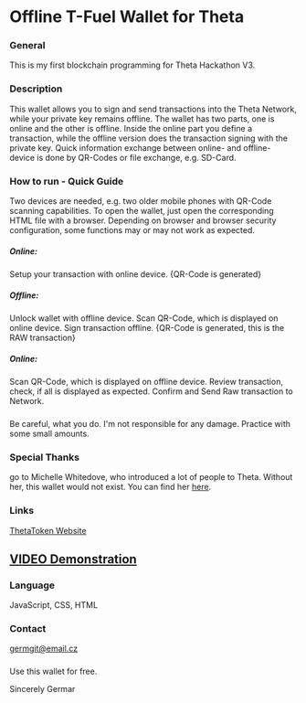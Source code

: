 # Offline T-Fuel Wallet for Theta

### General
This is my first blockchain programming for Theta Hackathon V3.

### Description
This wallet allows you to sign and send transactions into the Theta Network, while your private key remains offline.
The wallet has two parts, one is online and the other is offline.
Inside the online part you define a transaction, while the offline version does the transaction signing with the private key.
Quick information exchange between online- and offline- device is done by QR-Codes or file exchange, e.g. SD-Card.

### How to run - Quick Guide
Two devices are needed, e.g. two older mobile phones with QR-Code scanning capabilities.
To open the wallet, just open the corresponding HTML file with a browser.
Depending on browser and browser security configuration, some functions may or may not work as expected.

#####  Online:  
Setup your transaction with online device. {QR-Code is generated}
#####  Offline: 
Unlock wallet with offline device.
Scan QR-Code, which is displayed on online device.
Sign transaction offline. {QR-Code is generated, this is the RAW transaction}
#####  Online:  
Scan QR-Code, which is displayed on offline device.
Review transaction, check, if all is displayed as expected.
Confirm and Send Raw transaction to Network.

### 
Be careful, what you do. I'm not responsible for any damage. Practice with some small amounts.

### Special Thanks
go to Michelle Whitedove, who introduced a lot of people to Theta. 
Without her, this wallet would not exist. You can find her [here](https://www.michellewhitedove.com).

### Links
[ThetaToken Website](https://www.thetatoken.org)

## [VIDEO Demonstration](https://vimeo.com/649517724)

### Language
JavaScript, CSS, HTML

### Contact
germgit@email.cz

###
Use this wallet for free.

Sincerely 
Germar
